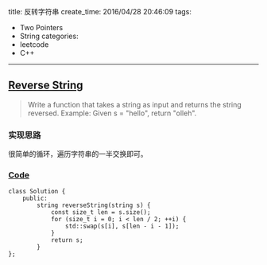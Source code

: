 title: 反转字符串
create_time: 2016/04/28 20:46:09
tags:
- Two Pointers
- String
categories:
- leetcode
- C++

---
## [Reverse String](https://leetcode.com/problems/reverse-string/)
> Write a function that takes a string as input and returns the string reversed.
> Example:
> Given s = "hello", return "olleh".

### 实现思路
很简单的循环，遍历字符串的一半交换即可。

### [Code](https://github.com/Finalcheat/leetcode/blob/master/src/Reverse-String.cpp)
```
class Solution {
    public:
        string reverseString(string s) {
            const size_t len = s.size();
            for (size_t i = 0; i < len / 2; ++i) {
                std::swap(s[i], s[len - i - 1]);
            }
            return s;
        }
};
```
